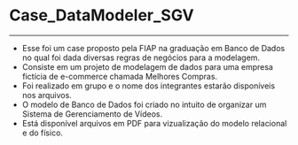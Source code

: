 # Case_DataModeler_SGV
---
* Esse foi um case proposto pela FIAP na graduação em Banco de Dados no qual foi dada diversas regras de negócios para a modelagem.
* Consiste em um projeto de modelagem de dados para uma empresa fictícia de e-commerce chamada Melhores Compras.
* Foi realizado em grupo e o nome dos integrantes estarão disponíveis nos arquivos.
* O modelo de Banco de Dados foi criado no intuito de organizar um Sistema de Gerenciamento de Vídeos.
* Está disponível arquivos em PDF para vizualização do modelo relacional e do físico.
